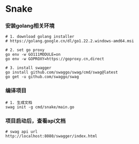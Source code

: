 # Snake



### 安装golang相关环境
```shell
# 1. download golang installer 
# https://golang.google.cn/dl/go1.22.2.windows-amd64.msi

# 2. set go proxy
go env -w GO111MODULE=on
go env -w GOPROXY=https://goproxy.cn,direct

# 3. install swagger
go install github.com/swaggo/swag/cmd/swag@latest
go get -u github.com/swaggo/swag  
```

### 编译项目
```shell
# 1. 生成文档
swag init -g cmd/snake/main.go
```

### 项目启动后，查看api文档
```shell
# swag api url
http://localhost:8080/swagger/index.html
```